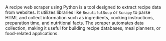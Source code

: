 A recipe web scraper using Python is a tool designed to extract recipe data from websites. It utilizes libraries like `BeautifulSoup` or `Scrapy` to parse HTML and collect information such as ingredients, cooking instructions, preparation time, and nutritional facts. The scraper automates data collection, making it useful for building recipe databases, meal planners, or food-related applications.
